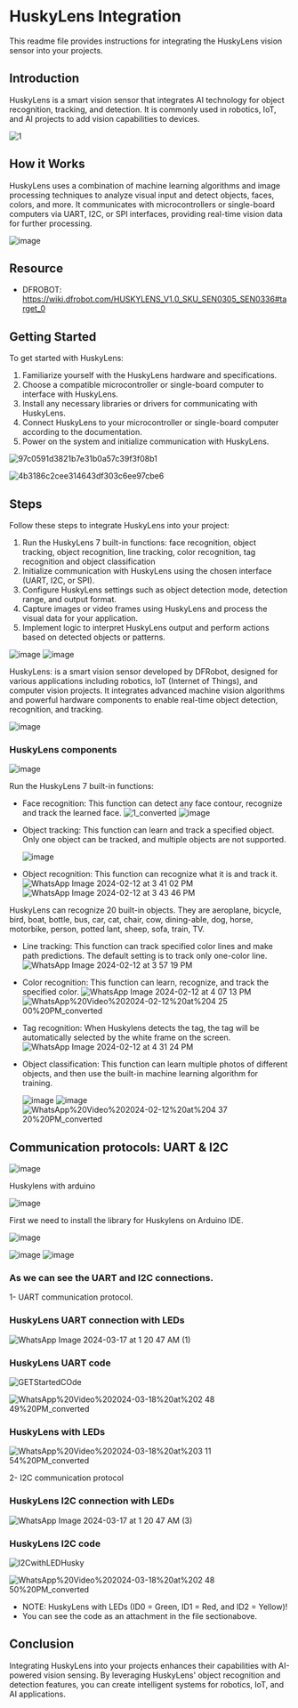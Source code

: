 # HuskyLens Integration

This readme file provides instructions for integrating the HuskyLens vision sensor into your projects.

## Introduction

HuskyLens is a smart vision sensor that integrates AI technology for object recognition, tracking, and detection. It is commonly used in robotics, IoT, and AI projects to add vision capabilities to devices.

![1](https://github.com/ItsRawanMoha/HUSKYLENS/assets/156599594/c7fb11e5-273a-4510-b021-41be591f2b35)


## How it Works

HuskyLens uses a combination of machine learning algorithms and image processing techniques to analyze visual input and detect objects, faces, colors, and more. It communicates with microcontrollers or single-board computers via UART, I2C, or SPI interfaces, providing real-time vision data for further processing.

![image](https://github.com/ItsRawanMoha/HUSKYLENS/assets/156599594/0339ee3e-ffdc-4604-9483-56d0d0ea1f2f)

## Resource

- DFROBOT: https://wiki.dfrobot.com/HUSKYLENS_V1.0_SKU_SEN0305_SEN0336#target_0 


## Getting Started

To get started with HuskyLens:

1. Familiarize yourself with the HuskyLens hardware and specifications.
2. Choose a compatible microcontroller or single-board computer to interface with HuskyLens.
3. Install any necessary libraries or drivers for communicating with HuskyLens.
4. Connect HuskyLens to your microcontroller or single-board computer according to the documentation.
5. Power on the system and initialize communication with HuskyLens.

![97c0591d3821b7e31b0a57c39f3f08b1](https://github.com/ItsRawanMoha/HUSKYLENS/assets/156599594/20c66e26-db47-4186-8d4a-68b03805ab4e)

![4b3186c2cee314643df303c6ee97cbe6](https://github.com/ItsRawanMoha/HUSKYLENS/assets/156599594/f95e64ea-398b-4975-89d5-a828d9955040)

## Steps

Follow these steps to integrate HuskyLens into your project:

1. Run the HuskyLens 7 built-in functions: face recognition, object tracking, object recognition, line tracking, color recognition, tag recognition and object classification
2. Initialize communication with HuskyLens using the chosen interface (UART, I2C, or SPI).
3. Configure HuskyLens settings such as object detection mode, detection range, and output format.
4. Capture images or video frames using HuskyLens and process the visual data for your application.
5. Implement logic to interpret HuskyLens output and perform actions based on detected objects or patterns.

![image](https://github.com/ItsRawanMoha/HUSKYLENS/assets/156599594/d60348a2-3e75-44e6-87d6-3ea31e6bb63c)
![image](https://github.com/ItsRawanMoha/HUSKYLENS/assets/156599594/ed127a0e-770a-4618-90c0-1288e59ac0a5)


HuskyLens: is a smart vision sensor developed by DFRobot, designed for various applications including robotics, IoT (Internet of Things), and computer vision projects. It integrates advanced machine vision algorithms and powerful hardware components to enable real-time object detection, recognition, and tracking.

![image](https://github.com/ItsRawanMoha/HUSKYLENS/assets/156599594/1d8c42d5-05e6-4e20-9810-2285c6d25448)
### HuskyLens components
![image](https://github.com/ItsRawanMoha/HUSKYLENS/assets/156599594/238ea65f-0a08-4f09-abe2-6ab66c60cf0b)

Run the HuskyLens 7 built-in functions:
-	Face recognition: This function can detect any face contour, recognize and track the learned face.
 ![1_converted](https://github.com/ItsRawanMoha/HUSKYLENS/assets/156599594/151426b8-de26-4c4a-90af-93a7918728d0) ![image](https://github.com/ItsRawanMoha/HUSKYLENS/assets/156599594/883f0395-063e-4954-b08f-864d60e5f83c)

-	Object tracking: This function can learn and track a specified object. Only one object can be tracked, and multiple objects are not supported.

 	![image](https://github.com/ItsRawanMoha/HUSKYLENS/assets/156599594/595ab2f6-4302-4733-bfac-34462ac71fba)

-	Object recognition: This function can recognize what it is and track it.
  ![WhatsApp Image 2024-02-12 at 3 41 02 PM](https://github.com/ItsRawanMoha/HUSKYLENS/assets/156599594/b5cbc3ba-ce7c-4615-bcbf-9a79734af76b)
  ![WhatsApp Image 2024-02-12 at 3 43 46 PM](https://github.com/ItsRawanMoha/HUSKYLENS/assets/156599594/b753e514-9a6f-464d-8708-43cd7ecaa27e)

HuskyLens can recognize 20 built-in objects. They are aeroplane, bicycle, bird, boat, bottle, bus, car, cat, chair, cow, dining-able, dog, horse, motorbike, person, potted lant, sheep, sofa, train, TV.

-	Line tracking: This function can track specified color lines and make path predictions. The default setting is to track only one-color line.
  ![WhatsApp Image 2024-02-12 at 3 57 19 PM](https://github.com/ItsRawanMoha/HUSKYLENS/assets/156599594/07828912-b38a-4b62-b59d-005960ac4715)

-	Color recognition: This function can learn, recognize, and track the specified color.
  ![WhatsApp Image 2024-02-12 at 4 07 13 PM](https://github.com/ItsRawanMoha/HUSKYLENS/assets/156599594/922d62b2-cc5a-4ecd-ae0d-83511185de6d)
 	![WhatsApp%20Video%202024-02-12%20at%204 25 00%20PM_converted](https://github.com/ItsRawanMoha/HUSKYLENS/assets/156599594/06a96ad8-f360-481b-a0c6-d18a86470ce9)

-	Tag recognition: When Huskylens detects the tag, the tag will be automatically selected by the white frame on the screen.
  ![WhatsApp Image 2024-02-12 at 4 31 24 PM](https://github.com/ItsRawanMoha/HUSKYLENS/assets/156599594/a21c4d3d-a77a-46da-b75a-1f10ae2baef5)

-	Object classification: This function can learn multiple photos of different objects, and then use the built-in machine learning algorithm for training.

 	![image](https://github.com/ItsRawanMoha/HUSKYLENS/assets/156599594/9407ff50-c767-48ef-914f-dd3dc4e8af38) ![image](https://github.com/ItsRawanMoha/HUSKYLENS/assets/156599594/5424eeb4-1de7-4712-a235-41d59a2b75d0)
  ![WhatsApp%20Video%202024-02-12%20at%204 37 20%20PM_converted](https://github.com/ItsRawanMoha/HUSKYLENS/assets/156599594/c3579e2f-639a-453a-adf2-3ddb6288aeab)
 	

## Communication protocols: UART & I2C

![image](https://github.com/ItsRawanMoha/HUSKYLENS/assets/156599594/46c5786d-643e-4c77-be38-d6b3ef93ba01)

Huskylens with arduino

![image](https://github.com/ItsRawanMoha/HUSKYLENS/assets/156599594/1479df97-5393-4adb-b74c-2912a4932c47)

First we need to install the library for Huskylens on Arduino IDE.

![image](https://github.com/ItsRawanMoha/HUSKYLENS/assets/156599594/735e8d4c-c646-4487-87ce-9f67999c0986)

![image](https://github.com/ItsRawanMoha/HUSKYLENS/assets/156599594/4ef35be3-7160-4acd-b739-1d49a07f62ec) ![image](https://github.com/ItsRawanMoha/HUSKYLENS/assets/156599594/0102c967-0361-4929-8f4c-a3dda3744df7)


### As we can see the UART and I2C connections.

1-	UART communication protocol.

### HuskyLens UART connection with LEDs

![WhatsApp Image 2024-03-17 at 1 20 47 AM (1)](https://github.com/ItsRawanMoha/HUSKYLENS/assets/156599594/153f07af-aa84-4532-aa99-a3f40aa2b747)


### HuskyLens UART code 

![GETStartedCOde](https://github.com/ItsRawanMoha/HUSKYLENS/assets/156599594/d2d3b957-6ed8-485c-b342-47cfb717c659)

![WhatsApp%20Video%202024-03-18%20at%202 48 49%20PM_converted](https://github.com/ItsRawanMoha/HUSKYLENS/assets/156599594/ccc0964e-b2b4-4fda-9b27-32f1b00919e7)


### HuskyLens with LEDs

![WhatsApp%20Video%202024-03-18%20at%203 11 54%20PM_converted](https://github.com/ItsRawanMoha/HUSKYLENS/assets/156599594/a617acba-feab-42b1-ad43-86bbf85040ba)


2-	I2C communication protocol 

### HuskyLens I2C connection with LEDs

![WhatsApp Image 2024-03-17 at 1 20 47 AM (3)](https://github.com/ItsRawanMoha/HUSKYLENS/assets/156599594/a9dac9b0-5a7a-4226-99ef-87bf135b40b4)


### HuskyLens I2C code 

![I2CwithLEDHusky](https://github.com/ItsRawanMoha/HUSKYLENS/assets/156599594/23991686-5ed1-431e-9b60-99b046a8eaa1)

![WhatsApp%20Video%202024-03-18%20at%202 48 50%20PM_converted](https://github.com/ItsRawanMoha/HUSKYLENS/assets/156599594/1acd5811-899d-4000-961d-7903e455769d)


- NOTE: HuskyLens with LEDs (ID0 = Green, ID1 = Red, and ID2 = Yellow)!
- You can see the code as an attachment in the file sectionabove.


## Conclusion

Integrating HuskyLens into your projects enhances their capabilities with AI-powered vision sensing. By leveraging HuskyLens' object recognition and detection features, you can create intelligent systems for robotics, IoT, and AI applications.

